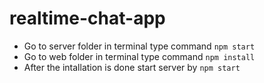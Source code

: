 # realtime-chat-app
- Go to server folder in terminal type command `npm start`
- Go to web folder in terminal type command `npm install`
- After the intallation is done start server by `npm start`